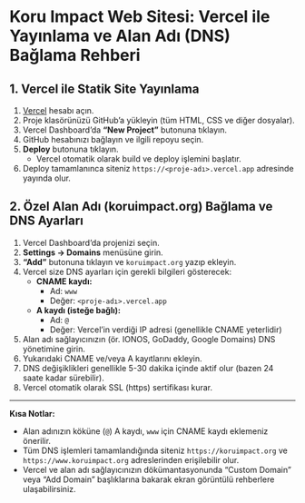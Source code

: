 # Koru Impact Web Sitesi: Vercel ile Yayınlama ve Alan Adı (DNS) Bağlama Rehberi

## 1. Vercel ile Statik Site Yayınlama

1. [Vercel](https://vercel.com) hesabı açın.
2. Proje klasörünüzü GitHub’a yükleyin (tüm HTML, CSS ve diğer dosyalar).
3. Vercel Dashboard’da **“New Project”** butonuna tıklayın.
4. GitHub hesabınızı bağlayın ve ilgili repoyu seçin.
5. **Deploy** butonuna tıklayın.
   - Vercel otomatik olarak build ve deploy işlemini başlatır.
6. Deploy tamamlanınca siteniz `https://<proje-adı>.vercel.app` adresinde yayında olur.

## 2. Özel Alan Adı (koruimpact.org) Bağlama ve DNS Ayarları

1. Vercel Dashboard’da projenizi seçin.
2. **Settings → Domains** menüsüne girin.
3. **“Add”** butonuna tıklayın ve `koruimpact.org` yazıp ekleyin.
4. Vercel size DNS ayarları için gerekli bilgileri gösterecek:
   - **CNAME kaydı:**
     - Ad: `www`
     - Değer: `<proje-adı>.vercel.app`
   - **A kaydı (isteğe bağlı):**
     - Ad: `@`
     - Değer: Vercel’in verdiği IP adresi (genellikle CNAME yeterlidir)
5. Alan adı sağlayıcınızın (ör. IONOS, GoDaddy, Google Domains) DNS yönetimine girin.
6. Yukarıdaki CNAME ve/veya A kayıtlarını ekleyin.
7. DNS değişiklikleri genellikle 5-30 dakika içinde aktif olur (bazen 24 saate kadar sürebilir).
8. Vercel otomatik olarak SSL (https) sertifikası kurar.

---

**Kısa Notlar:**
- Alan adınızın köküne (`@`) A kaydı, `www` için CNAME kaydı eklemeniz önerilir.
- Tüm DNS işlemleri tamamlandığında siteniz `https://koruimpact.org` ve `https://www.koruimpact.org` adreslerinden erişilebilir olur.
- Vercel ve alan adı sağlayıcınızın dökümantasyonunda “Custom Domain” veya “Add Domain” başlıklarına bakarak ekran görüntülü rehberlere ulaşabilirsiniz. 